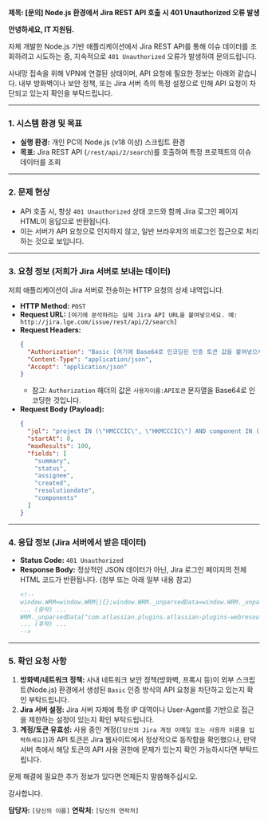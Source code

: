 
**제목: [문의] Node.js 환경에서 Jira REST API 호출 시 401 Unauthorized 오류 발생**

**안녕하세요, IT 지원팀.**

자체 개발한 Node.js 기반 애플리케이션에서 Jira REST API를 통해 이슈 데이터를 조회하려고 시도하는 중, 지속적으로 `401 Unauthorized` 오류가 발생하여 문의드립니다.

사내망 접속을 위해 VPN에 연결된 상태이며, API 요청에 필요한 정보는 아래와 같습니다. 내부 방화벽이나 보안 정책, 또는 Jira 서버 측의 특정 설정으로 인해 API 요청이 차단되고 있는지 확인을 부탁드립니다.

---

### **1. 시스템 환경 및 목표**

*   **실행 환경:** 개인 PC의 Node.js (v18 이상) 스크립트 환경
*   **목표:** Jira REST API (`/rest/api/2/search`)를 호출하여 특정 프로젝트의 이슈 데이터를 조회

---

### **2. 문제 현상**

*   API 호출 시, 항상 `401 Unauthorized` 상태 코드와 함께 Jira 로그인 페이지 HTML이 응답으로 반환됩니다.
*   이는 서버가 API 요청으로 인지하지 않고, 일반 브라우저의 비로그인 접근으로 처리하는 것으로 보입니다.

---

### **3. 요청 정보 (저희가 Jira 서버로 보내는 데이터)**

저희 애플리케이션이 Jira 서버로 전송하는 HTTP 요청의 상세 내역입니다.

*   **HTTP Method:** `POST`
*   **Request URL:** `[여기에 분석하려는 실제 Jira API URL을 붙여넣으세요. 예: http://jira.lge.com/issue/rest/api/2/search]`
*   **Request Headers:**
    ```json
    {
      "Authorization": "Basic [여기에 Base64로 인코딩된 인증 토큰 값을 붙여넣으세요]",
      "Content-Type": "application/json",
      "Accept": "application/json"
    }
    ```
    *   참고: `Authorization` 헤더의 값은 `사용자이름:API토큰` 문자열을 Base64로 인코딩한 것입니다.
*   **Request Body (Payload):**
    ```json
    {
      "jql": "project IN (\"HMCCCIC\", \"HKMCCCIC\") AND component IN (\"AVN - Vibe\") ORDER BY created DESC",
      "startAt": 0,
      "maxResults": 100,
      "fields": [
        "summary",
        "status",
        "assignee",
        "created",
        "resolutiondate",
        "components"
      ]
    }
    ```

---

### **4. 응답 정보 (Jira 서버에서 받은 데이터)**

*   **Status Code:** `401 Unauthorized`
*   **Response Body:** 정상적인 JSON 데이터가 아닌, Jira 로그인 페이지의 전체 HTML 코드가 반환됩니다. (첨부 또는 아래 일부 내용 참고)
    ```html
    <!-- 
    window.WRM=window.WRM||{};window.WRM._unparsedData=window.WRM._unparsedData||{};
    ... (중략) ...
    WRM._unparsedData["com.atlassian.plugins.atlassian-plugins-webresource-plugin:context-path.context-path"]="\"/issue\"";
    ... (후략) ...
    -->
    ```

---

### **5. 확인 요청 사항**

1.  **방화벽/네트워크 정책:** 사내 네트워크 보안 정책(방화벽, 프록시 등)이 외부 스크립트(Node.js) 환경에서 생성된 `Basic` 인증 방식의 API 요청을 차단하고 있는지 확인 부탁드립니다.
2.  **Jira 서버 설정:** Jira 서버 자체에 특정 IP 대역이나 User-Agent를 기반으로 접근을 제한하는 설정이 있는지 확인 부탁드립니다.
3.  **계정/토큰 유효성:** 사용 중인 계정(`[당신의 Jira 계정 이메일 또는 사용자 이름을 입력하세요]`)과 API 토큰은 Jira 웹사이트에서 정상적으로 동작함을 확인했으나, 만약 서버 측에서 해당 토큰의 API 사용 권한에 문제가 있는지 확인 가능하시다면 부탁드립니다.

문제 해결에 필요한 추가 정보가 있다면 언제든지 말씀해주십시오.

감사합니다.

**담당자:** `[당신의 이름]`
**연락처:** `[당신의 연락처]`
